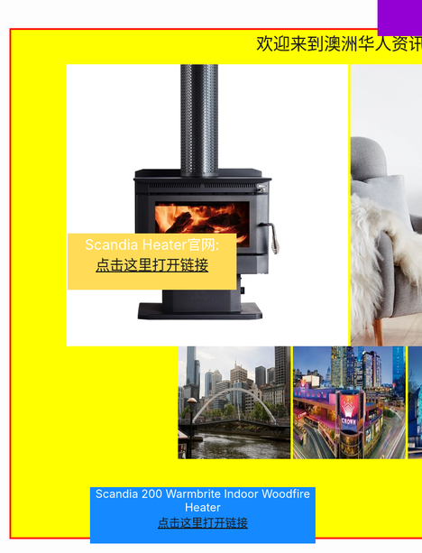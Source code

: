 <html>

<body>

<div id="mr-content">
<div class="mr-title">欢迎来到澳洲华人资讯网
</div>

<br>

<img src="scandia200.webp" height="500" width="500" align="middle">
<img src="scandia200(1).webp" height="500" width="500" align="middle">
<img src="flinders3.jpg" height="200" width="200" align="middle">
<img src="flinders4.jpg" height="200" width="200" align="middle">
<img src="flinders5.jpg" height="200" width="200" align="middle">

<div class="mr-weather"> Scandia 200 Warmbrite Indoor Woodfire Heater
<br>
<a href="https://www.bunnings.com.au/scandia-200-warmbrite-indoor-woodfire-heater_p3171489">点击这里打开链接</a>
</div>

<div class="mr-covid19">维省疫情地区分布图：
<br>
<a href="https://www.dhhs.vic.gov.au/media-hub-coronavirus-disease-covid-19">点击这里打开链接</a>
</div>


<div class="mr-scandia">Scandia Heater官网:
<br>
<a href="https://scandiastoves.com.au/products/traditional/heat-and-cook/heat-n-cook-radiant/">点击这里打开链接</a>
</div>

<style>



#mr-content{
width:1200px;
height:900px;
background:yellow;
border:3px solid red;
text-align: center;
}

.mr-flinders{
position: relative;
left:350px;
}

.mr-title{
text-align:center;
font-size:30px;
}

.mr-weather{
position: relative;
left:90px;
width:400px;
height:100px;
padding: auto;
background:#1589FF;
color:white;
margin:50px;
font-size:20px;
}

.mr-covid19{
position: relative;
left:600px;
bottom:1050px;
width:400px;
height:100px;
padding: auto;
background: #9400D3;
color:white;
margin:50px;
font-size:25px;
}

.mr-woolworths{
position: relative;
left:50px;
width:300px;
height:100px;
padding: auto;
background:#54C571;
color:white;
margin:50px;
font-size:25px;
}

.mr-coles{
position: relative;
left:400px;
bottom:150px;
width:300px;
height:100px;
padding: auto;
background:red;
color:white;
margin:50px;
font-size:25px;
}

.mr-aldi{
position: relative;
left:750px;
bottom:300px;
width:300px;
height:100px;
padding: auto;
background: #87CEFA;
color:white;
margin:50px;
font-size:25px;
}

.mr-iga{
position: relative;
left:50px;
bottom:300px;
width:300px;
height:100px;
padding: auto;
background: #4CC417;
color:white;
margin:50px;
font-size:25px;
}

.mr-target{
position: relative;
left:400px;
bottom:450px;
width:300px;
height:100px;
padding: auto;
background: #FFA500;
color:#c21e56;
margin:50px;
font-size:15px;
}

.mr-kmart{
position: relative;
left:750px;
bottom:600px;
width:300px;
height:100px;
padding: auto;
background: #FF00FF;
color:white;
margin:50px;
font-size:20px;
}

.mr-scandia{
position: relative;
left:50px;
bottom:750px;
width:300px;
height:100px;
padding: auto;
background: #ffdb58;
color: white;
margin:50px;
font-size:25px;
}

</style>
